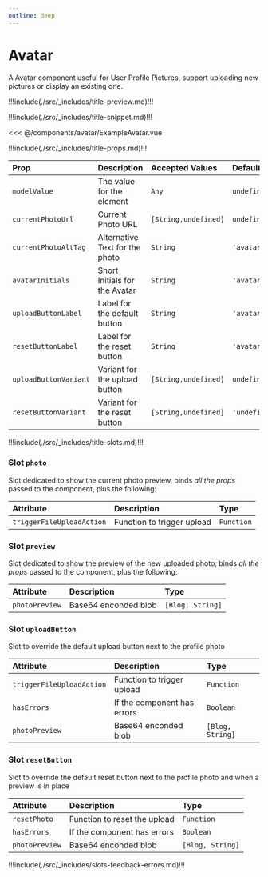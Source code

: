 ```yaml
---
outline: deep
---
```


# Avatar

A Avatar component useful for User Profile Pictures, support uploading new pictures or display an existing one.

!!!include(./src/_includes/title-preview.md)!!!

<wrapper src="components/avatar/demo" />

!!!include(./src/_includes/title-snippet.md)!!!

<<< @/components/avatar/ExampleAvatar.vue

!!!include(./src/_includes/title-props.md)!!!

| Prop                  | Description                    | Accepted Values      | Default       |
|:----------------------|:-------------------------------|:---------------------|:--------------|
| `modelValue`          | The value for the element      | `Any`                | `undefined`   |
| `currentPhotoUrl`     | Current Photo URL              | `[String,undefined]` | `undefined`   |
| `currentPhotoAltTag`  | Alternative Text for the photo | `String`             | `'avatar'`    |
| `avatarInitials`      | Short Initials for the Avatar  | `String`             | `'avatar'`    |
| `uploadButtonLabel`   | Label for the default button   | `String`             | `'avatar'`    |
| `resetButtonLabel`    | Label for the reset button     | `String`             | `'avatar'`    |
| `uploadButtonVariant` | Variant for the upload button  | `[String,undefined]` | `undefined`   |
| `resetButtonVariant`  | Variant for the reset button   | `[String,undefined]` | `'undefined'` |

!!!include(./src/_includes/title-slots.md)!!!

### Slot `photo`

Slot dedicated to show the current photo preview, binds *all the props* passed to the component, plus the following:

| Attribute                 | Description                | Type       |
|:--------------------------|:---------------------------|:-----------|
| `triggerFileUploadAction` | Function to trigger upload | `Function` |

### Slot `preview`

Slot dedicated to show the preview of the new uploaded photo, binds *all the props* passed to the component, plus the following:

| Attribute      | Description          | Type             |
|:---------------|:---------------------|:-----------------|
| `photoPreview` | Base64 enconded blob | `[Blog, String]` |

### Slot `uploadButton`

Slot to override the default upload button next to the profile photo

| Attribute                 | Description                 | Type             |
|:--------------------------|:----------------------------|:-----------------|
| `triggerFileUploadAction` | Function to trigger upload  | `Function`       |
| `hasErrors`               | If the component has errors | `Boolean`        |
| `photoPreview`            | Base64 enconded blob        | `[Blog, String]` |


### Slot `resetButton`

Slot to override the default reset button next to the profile photo and when a preview is in place

| Attribute      | Description                  | Type             |
|:---------------|:-----------------------------|:-----------------|
| `resetPhoto`   | Function to reset the upload | `Function`       |
| `hasErrors`    | If the component has errors  | `Boolean`        |
| `photoPreview` | Base64 enconded blob         | `[Blog, String]` |


!!!include(./src/_includes/slots-feedback-errors.md)!!!

